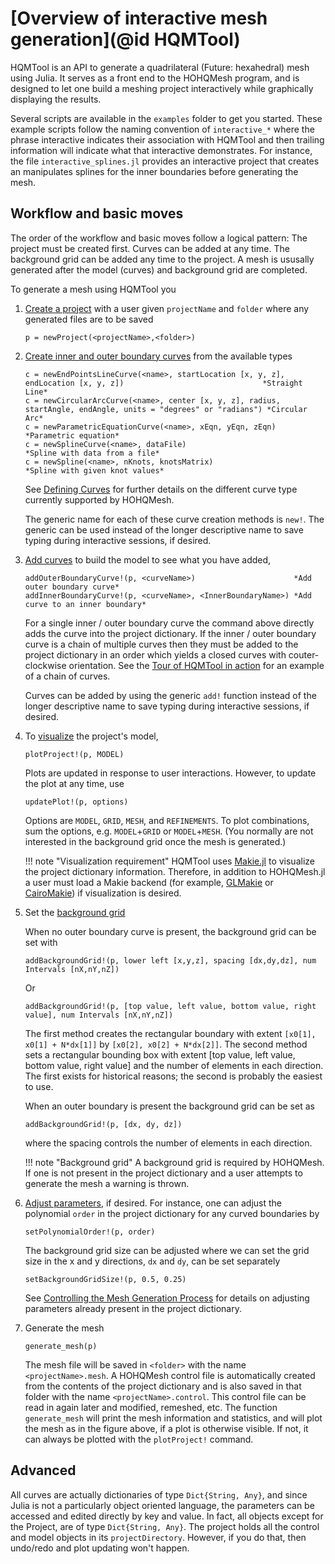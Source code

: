# [Overview of interactive mesh generation](@id HQMTool)

HQMTool is an API to generate a quadrilateral (Future: hexahedral) mesh using Julia.
It serves as a front end to the HOHQMesh program, and is designed to let one build a
meshing project interactively while graphically displaying the results.

Several scripts are available in the `examples` folder
to get you started. These example scripts follow the naming convention of `interactive_*` where
the phrase interactive indicates their association with HQMTool and then trailing information
will indicate what that interactive demonstrates. For instance, the file `interactive_splines.jl`
provides an interactive project that creates an manipulates splines for the inner boundaries before
generating the mesh.

## Workflow and basic moves

The order of the workflow and basic moves follow a logical pattern: The project must be created first.
Curves can be added at any time. The background grid can be added any time to the project.
A mesh is ususally generated after the model (curves) and background grid are completed.

To generate a mesh using HQMTool you

1. [Create a project](#newProject) with a user given `projectName` and `folder` where any generated files are to be saved

   ```
   p = newProject(<projectName>,<folder>)
   ```

2. [Create inner and outer boundary curves](#DefiningCurves) from the available types

   ```
   c = newEndPointsLineCurve(<name>, startLocation [x, y, z], endLocation [x, y, z])                               *Straight Line*
   c = newCircularArcCurve(<name>, center [x, y, z], radius, startAngle, endAngle, units = "degrees" or "radians") *Circular Arc*
   c = newParametricEquationCurve(<name>, xEqn, yEqn, zEqn)                                                        *Parametric equation*
   c = newSplineCurve(<name>, dataFile)                                                                            *Spline with data from a file*
   c = newSpline(<name>, nKnots, knotsMatrix)                                                                      *Spline with given knot values*
   ```

   See [Defining Curves](@ref) for further details on the different curve type currently supported by HOHQMesh.

   The generic name for each of these curve creation methods is `new!`. The generic can be used instead of the longer descriptive name to save typing during interactive sessions, if desired.

3. [Add curves](#AddingCurves) to build the model to see what you have added,

   ```
   addOuterBoundaryCurve!(p, <curveName>)                      *Add outer boundary curve*
   addInnerBoundaryCurve!(p, <curveName>, <InnerBoundaryName>) *Add curve to an inner boundary*
   ```

   For a single inner / outer boundary curve the command above directly adds the curve into the project dictionary. If the inner / outer boundary curve is a chain of multiple curves then they must be added to the project dictionary in an order which yields a closed curves with couter-clockwise orientation. See the [Tour of HQMTool in action](@ref) for an example of a chain of curves.

   Curves can be added by using the generic `add!` function instead of the longer descriptive name to save typing during interactive sessions, if desired.

4. To [visualize](#Plotting) the project's model,

   ```
   plotProject!(p, MODEL)
   ```

   Plots are updated in response to user interactions. However, to update the plot at any time, use

   ```
   updatePlot!(p, options)
   ```

   Options are `MODEL`, `GRID`, `MESH`, and `REFINEMENTS`. To plot combinations, sum the options, e.g.
   `MODEL`+`GRID` or `MODEL`+`MESH`. (You normally are not interested in the background grid once
   the mesh is generated.)

   !!! note "Visualization requirement"
       HQMTool uses [Makie.jl](https://github.com/JuliaPlots/Makie.jl/) to visualize
       the project dictionary information. Therefore, in addition to HOHQMesh.jl a user must
       load a Makie backend (for example, [GLMakie](https://github.com/JuliaPlots/GLMakie.jl/) or
       [CairoMakie](https://github.com/JuliaPlots/CairoMakie.jl)) if visualization is desired.

5. Set the [background grid](#(#BackgroundGrid))

   When no outer boundary curve is present, the background grid can be set with

   ```
   addBackgroundGrid!(p, lower left [x,y,z], spacing [dx,dy,dz], num Intervals [nX,nY,nZ])
   ```

   Or

   ```
   addBackgroundGrid!(p, [top value, left value, bottom value, right value], num Intervals [nX,nY,nZ])
   ```

   The first method creates the rectangular boundary with extent `[x0[1], x0[1] + N*dx[1]]` by
   `[x0[2], x0[2] + N*dx[2]]`. The second method sets a rectangular bounding box with extent
   [top value, left value, bottom value, right value] and the number of elements in each direction.
   The first exists for historical reasons; the second is probably the easiest to use.

   When an outer boundary is present the background grid can be set as

   ```
   addBackgroundGrid!(p, [dx, dy, dz])
   ```

   where the spacing controls the number of elements in each direction.

   !!! note "Background grid"
       A background grid is required by HOHQMesh. If one is not present in the project dictionary
       and a user attempts to generate the mesh a warning is thrown.

6. [Adjust parameters](#RunParameters), if desired. For instance, one can adjust the polynomial
   `order` in the project dictionary for any curved boundaries by

   ```
   setPolynomialOrder!(p, order)
   ```

   The background grid size can be adjusted where we can set the grid size in the x and y directions,
   `dx` and `dy`, can be set separately

   ```
   setBackgroundGridSize!(p, 0.5, 0.25)
   ```

   See [Controlling the Mesh Generation Process](@ref) for details on adjusting parameters already present
   in the project dictionary.

7. Generate the mesh

   ```
   generate_mesh(p)
   ```

   The mesh file will be saved in `<folder>` with the name `<projectName>.mesh`. A HOHQMesh control file
   is automatically created from the contents of the project dictionary and is also saved in that folder
   with the name `<projectName>.control`. This control file can be read in again later and modified,
   remeshed, etc. The function `generate_mesh` will print the mesh information and statistics, and will
   plot the mesh as in the figure above, if a plot is otherwise visible.
   If not, it can always be plotted with the `plotProject!` command.

## Advanced

All curves are actually dictionaries of type `Dict{String, Any}`, and since Julia is not a particularly object oriented language,
the parameters can be accessed and edited directly by key and value. In fact, all objects except for the Project,
are of type `Dict{String, Any}`. The project holds all the control and model objects in its `projectDirectory`.
However, if you do that, then undo/redo and plot updating won't happen.
